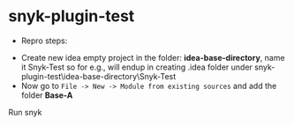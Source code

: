 # snyk-plugin-test

* Repro steps:
 - Create new idea empty project in the folder: **idea-base-directory**, name it Snyk-Test so  for e.g., will endup in creating .idea folder under snyk-plugin-test\idea-base-directory\Snyk-Test
 - Now go to `File -> New -> Module from existing sources` and add the folder **Base-A**

Run snyk
